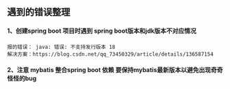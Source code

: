 ## 遇到的错误整理

#### 1、创建spring boot 项目时遇到 spring boot版本和jdk版本不对应情况
    报的错误： java: 错误: 不支持发行版本 18
    解决方案：https://blog.csdn.net/qq_73450329/article/details/136587154

#### 2、注意 mybatis 整合spring boot 依赖 要保持mybatis最新版本以避免出现奇奇怪怪的bug

